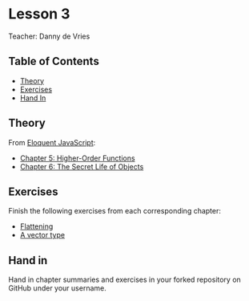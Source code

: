 # Lesson 3

Teacher: Danny de Vries

## Table of Contents

* [Theory](#theory)
* [Exercises](#exercises)
* [Hand In](#hand-in)

## Theory

From [Eloquent JavaScript](https://eloquentjavascript.net/):

* [Chapter 5: Higher-Order Functions](https://eloquentjavascript.net/05_higher_order.html)
* [Chapter 6: The Secret Life of Objects](https://eloquentjavascript.net/06_object.html)

## Exercises

Finish the following exercises from each corresponding chapter:

* [Flattening](https://eloquentjavascript.net/05_higher_order.html#i_aIOczlLyX1)
* [A vector type](https://eloquentjavascript.net/06_object.html#i_zO8FRQBMAy)

## Hand in

Hand in chapter summaries and exercises in your forked repository on GitHub under your username.
